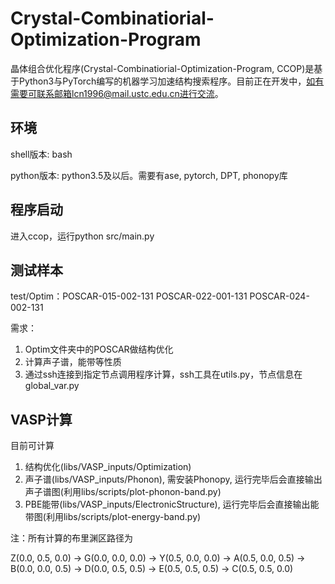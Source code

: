 # Crystal-Combinatiorial-Optimization-Program

晶体组合优化程序(Crystal-Combinatiorial-Optimization-Program, CCOP)是基于Python3与PyTorch编写的机器学习加速结构搜索程序。目前正在开发中，如有需要可联系邮箱lcn1996@mail.ustc.edu.cn进行交流。

## 环境

shell版本: bash

python版本: python3.5及以后。需要有ase, pytorch, DPT, phonopy库

## 程序启动
进入ccop，运行python src/main.py


## 测试样本

test/Optim：POSCAR-015-002-131 
            POSCAR-022-001-131
            POSCAR-024-002-131

需求：

1. Optim文件夹中的POSCAR做结构优化
2. 计算声子谱，能带等性质
3. 通过ssh连接到指定节点调用程序计算，ssh工具在utils.py，节点信息在global_var.py

## VASP计算

目前可计算

1. 结构优化(libs/VASP_inputs/Optimization)
2. 声子谱(libs/VASP_inputs/Phonon), 需安装Phonopy, 运行完毕后会直接输出声子谱图(利用libs/scripts/plot-phonon-band.py)
3. PBE能带(libs/VASP_inputs/ElectronicStructure), 运行完毕后会直接输出能带图(利用libs/scripts/plot-energy-band.py)

注：所有计算的布里渊区路径为

Z(0.0, 0.5, 0.0) -> G(0.0, 0.0, 0.0) -> Y(0.5, 0.0, 0.0) -> A(0.5, 0.0, 0.5) -> B(0.0, 0.0, 0.5) -> D(0.0, 0.5, 0.5) -> E(0.5, 0.5, 0.5) -> C(0.5, 0.5, 0.0)
